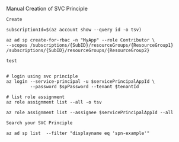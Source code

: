 Manual Creation of SVC Principle


`Create` 

```
subscriptionId=$(az account show --query id -o tsv)

az ad sp create-for-rbac -n "MyApp" --role Contributor \
--scopes /subscriptions/{SubID}/resourceGroups/{ResourceGroup1} /subscriptions/{SubID}/resourceGroups/{ResourceGroup2}
```

`test`
```

# login using svc principle
az login --service-principal -u $servicePrincipalAppId \
         --password $spPassword --tenant $tenantId
         
# list role assignment
az role assignment list --all -o tsv

az role assignment list --assignee $servicePrincipalAppId --all
```

`Search your SVC Principle`
```
az ad sp list  --filter "displayname eq 'spn-example'"
```
